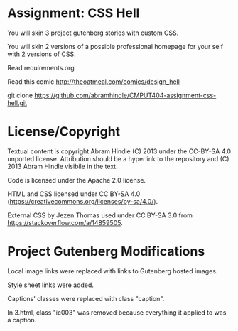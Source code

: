 Assignment: CSS Hell
====================

You will skin 3 project gutenberg stories with custom CSS.

You will skin 2 versions of a possible professional homepage for your
self with 2 versions of CSS.

Read requirements.org

Read this comic http://theoatmeal.com/comics/design_hell

git clone https://github.com/abramhindle/CMPUT404-assignment-css-hell.git

License/Copyright
=================

Textual content is copyright Abram Hindle (C) 2013 under the CC-BY-SA
4.0 unported license. Attribution should be a hyperlink to the
repository and (C) 2013 Abram Hindle visibile in the text.

Code is licensed under the Apache 2.0 license.

HTML and CSS licensed under CC BY-SA 4.0 (https://creativecommons.org/licenses/by-sa/4.0/).

External CSS by Jezen Thomas used under CC BY-SA 3.0 from https://stackoverflow.com/a/14859505. 

Project Gutenberg Modifications
===============================

Local image links were replaced with links to Gutenberg hosted images.

Style sheet links were added.

Captions' classes were replaced with class "caption".

In 3.html, class "ic003" was removed because everything it applied to was a caption.




